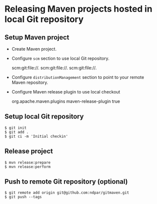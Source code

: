 # Releasing Maven projects hosted in local Git repository

## Setup Maven project

- Create Maven project.
- Configure `scm` section to use local Git repository.

    <scm>
        <connection>scm:git:file://.</connection>
        <developerConnection>scm:git:file://.</developerConnection>
        <url>scm:git:file://.</url>
    </scm>

- Configure `distributionManagement` section to point to your remote Maven repository.
- Configure Maven release plugin to use local checkout

    <plugin>
        <groupId>org.apache.maven.plugins</groupId>
        <artifactId>maven-release-plugin</artifactId>
        <configuration>
            <localCheckout>true</localCheckout>
        </configuration>
    </plugin>

## Setup local Git repository

    $ git init
    $ git add .
    $ git ci -m 'Initial checkin'

## Release project

    $ mvn release:prepare
    $ mvn release:perform

## Push to remote Git repository (optional)

    $ git remote add origin git@github.com:ndpar/gitmaven.git
    $ git push --tags

